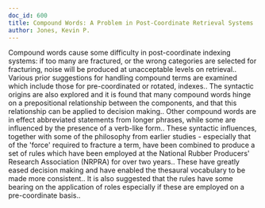 ```yaml
---
doc_id: 600
title: Compound Words: A Problem in Post-Coordinate Retrieval Systems
author: Jones, Kevin P.
---
```


Compound words cause some difficulty in post-coordinate indexing
systems:  if too many are fractured, or the wrong categories are selected
for fracturing, noise will be produced at unacceptable levels on retrieval..
Various prior suggestions for handling compound terms are examined which
include those for pre-coordinated or rotated, indexes..
   The syntactic origins are also explored and it is found that many
compound words hinge on a prepositional relationship between the components,
and that this relationship can be applied to decision making.. Other
compound words are in effect abbreviated statements from longer phrases, 
while some are influenced by the presence of a verb-like form..
   These syntactic influences, together with some of the philosophy from
earlier studies - especially that of the 'force' required to fracture a
term, have been combined to produce a set of rules which have been
employed at the National Rubber Producers' Research Association (NRPRA)
for over two years.. These have greatly eased decision making and have
enabled the thesaural vocabulary to be made more consistent..
   It is also suggested that the rules have some bearing on the
application of roles especially if these are employed on a pre-coordinate
basis..